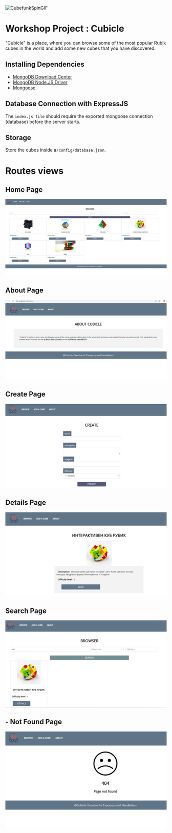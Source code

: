 ![CubefunkSpinGIF](https://user-images.githubusercontent.com/106737347/214911504-a5ac831e-88e5-41ee-baef-0cd858474dd2.gif)

# Workshop Project : Cubicle 

"Cubicle" is a place, where you can browse some of the most popular Rubik cubes in the world and add some new cubes that you have discovered. 
## Installing Dependencies

 - [MongoDB Download Center](https://www.mongodb.com/download-center)
 - [MongoDB Node.JS Driver](https://www.npmjs.com/package/mongodb)
 - [Mongoose](https://www.npmjs.com/package/mongoose)

## Database Connection with ExpressJS

The `index.js file` should require the exported mongoose connection (database) before the server starts. 

## Storage

Store the cubes inside a`/config/database.json`.

# Routes views

## Home Page
![](/7.jpg)
## About Page

![](/2.jpg)
## Create Page

![](/3.jpg)
## Details Page

![](/4.jpg)
## Search Page

![](/5.jpg)
## - Not Found Page

![](/6.jpg)

